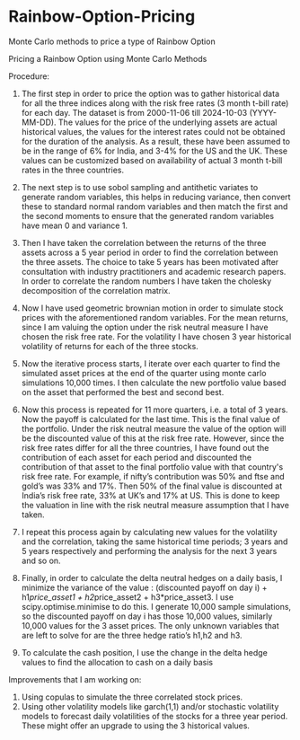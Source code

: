 # Rainbow-Option-Pricing
Monte Carlo methods to price a type of Rainbow Option

Pricing a Rainbow Option using Monte Carlo Methods

Procedure:

1. The first step in order to price the option was to gather historical data for all the three indices along with the risk free rates (3 month t-bill rate) for each day. The dataset is from 2000-11-06 till 2024-10-03 (YYYY-MM-DD). The values for the price of the underlying assets are actual historical values, the values for the interest rates could not be obtained for the duration of the analysis. As a result, these have been assumed to be in the range of 6% for India, and 3-4% for the US and the UK. These values can be customized based on availability of actual 3 month t-bill rates in the three countries.

2. The next step is to use sobol sampling and antithetic variates to generate random variables, this helps in reducing variance, then convert these to standard normal random variables and then match the first and the second moments to ensure that the generated random variables have mean 0 and variance 1. 

3. Then I have taken the correlation between the returns of the three assets across a 5 year period in order to find the correlation between the three assets. The choice to take 5 years has been motivated after consultation with industry practitioners and academic research papers. In order to correlate the random numbers I have taken the cholesky decomposition of the correlation matrix.

4. Now I have used geometric brownian motion in order to simulate stock prices with the aforementioned random variables. For the mean returns, since I am valuing the option under the risk neutral measure I have chosen the risk free rate. For the volatility I have chosen 3 year historical volatility of returns for each of the three stocks.

5. Now the iterative process starts, I iterate over each quarter to find the simulated asset prices at the end of the quarter using monte carlo simulations 10,000 times. I then calculate the new portfolio value based on the asset that performed the best and second best. 

6. Now this process is repeated for 11 more quarters, i.e. a total of 3 years. Now the payoff is calculated for the last time. This is the final value of the portfolio. Under the risk neutral measure the value of the option will be the discounted value of this at the risk free rate. However, since the risk free rates differ for all the three countries, I have found out the contribution of each asset for each period and discounted the contribution of that asset to the final portfolio value with that country's risk free rate. For example, if nifty’s contribution was 50% and ftse and gold’s was 33% and 17%. Then 50% of the final value is discounted at India’s risk free rate, 33% at UK’s and 17% at US. This is done to keep the valuation in line with the risk neutral measure assumption that I have taken.

7. I repeat this process again by calculating new values for the volatility and the correlation, taking the same historical time periods; 3 years and 5 years respectively and performing the analysis for the next 3 years and so on.

8. Finally, in order to calculate the delta neutral hedges on a daily basis, I minimize the variance of the value : (discounted payoff on day i) + h1*price_asset1 + h2*price_asset2 + h3*price_asset3. I use scipy.optimise.minimise to do this. I generate 10,000 sample simulations, so the discounted payoff on day i has those 10,000 values, similarly 10,000 values for the 3 asset prices. The only unknown variables that are left to solve for are the three hedge ratio’s h1,h2 and h3.

9. To calculate the cash position, I use the change in the delta hedge values to find the allocation to cash on a daily basis

Improvements that I am working on:

1. Using copulas to simulate the three correlated stock prices.
2. Using other volatility models like garch(1,1) and/or stochastic volatility models to forecast daily volatilities of the stocks for a three year period. These might offer an upgrade to using the 3 historical values.











